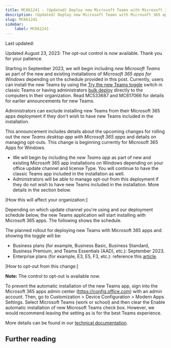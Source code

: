 ```yaml
---
title: MC661241 - (Updated) Deploy new Microsoft Teams with Microsoft 365 apps
description: (Updated) Deploy new Microsoft Teams with Microsoft 365 apps
slug: MC661241
sidebar:
    label: MC661241
---
```



Last updated: 

<p>Updated August 23, 2023: The opt-out control is now available. Thank you for your patience.</p><p>Starting in September 2023, we will begin including <i>new Microsoft Teams</i> as part of the new and existing installations of <i>Microsoft 365 apps for Windows</i> depending on the schedule provided in this post. Currently, users can install the new Teams by using the <a href="https://learn.microsoft.com/microsoftteams/new-teams-deploy-using-policies?tabs=teams-admin-center" target="_blank">Try the new Teams toggle</a> switch in classic Teams or having administrators <a href="https://learn.microsoft.com/microsoftteams/new-teams-bulk-install-client" target="_blank">bulk deploy</a> directly to the computers in their organization. Read MC533687 and MC617066 for details for earlier announcements for new Teams.
</p><p>Administrators can exclude installing new Teams from their Microsoft 365 apps deployment if they don't wish to have new Teams included in the installation. 
</p><p>This announcement includes details about the upcoming changes for rolling out the <i>new Teams desktop app with Microsoft 365 apps</i> and details on managing opt-outs. This change is beginning currently for Microsoft 365 Apps for Windows. 
</p><ul><li>We will begin by including the <i>new Teams app</i> as part of new and existing Microsoft 365 app installations on Windows depending on your office update channel and license Type. You will continue to have the classic Teams app included in the installation as well.  
</li><li>Administrators will be able to manage opt-out from this deployment if they do not wish to have new Teams included in the installation. More details in the section below.
</li></ul><p>[How this will affect your organization:]</p><p>Depending on which update channel you're using and our deployment schedule below, the new Teams application will start installing with Microsoft 365 apps. The following shows the schedule.
</p><p>The planned rollout for deploying new Teams with Microsoft 365 apps and showing the toggle will be:
</p><ul><li>Business plans (for example, Business Basic, Business Standard, Business Premium, and Teams Essentials (AAD), etc.): September 2023.
</li><li>Enterprise plans (for example, E3, E5, F3, etc.): reference this <a href="https://learn.microsoft.com/MicrosoftTeams/new-teams-deploy-with-m365apps#when-will-the-new-microsoft-teams-be-included-with-installations-of-microsoft-365-apps" target="_blank">article</a>.
</li></ul><p>[How to opt-out from this change:]</p><p><b>Note:</b>  The control to opt-out is available now.&nbsp;</p><p>To prevent the automatic installation of the new Teams app, sign into the Microsoft 365 apps admin center (<a href="https://config.office.com" target="_blank">https://config.office.com</a>) with an admin account. Then, go to Customization &gt; Device Configuration &gt; Modern Apps Settings. Select Microsoft Teams (work or school) and then clear the Enable automatic installation of new Microsoft Teams check box. However, we would recommend leaving the setting as is for the best Teams experience. 
</p><p>More details can be found in our <a href="https://learn.microsoft.com/MicrosoftTeams/new-teams-deploy-with-m365apps" target="_blank">technical documentation</a>.
</p>

## Further reading
